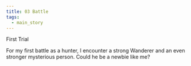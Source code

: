 ```yaml
---
title: 03 Battle
tags: 
  - main_story
---
```


First Trial
  
For my first battle as a hunter, I encounter a strong Wanderer and an even stronger mysterious person. Could he be a newbie like me?